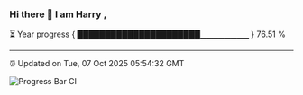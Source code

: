 ### Hi there 👋 I am Harry , 

⏳ Year progress { ██████████████████████▁▁▁▁▁▁▁▁ } 76.51 %

---

⏰ Updated on Tue, 07 Oct 2025 05:54:32 GMT

![Progress Bar CI](https://github.com/duykhang68/duykhang68/workflows/Progress%20Bar%20CI/badge.svg)
